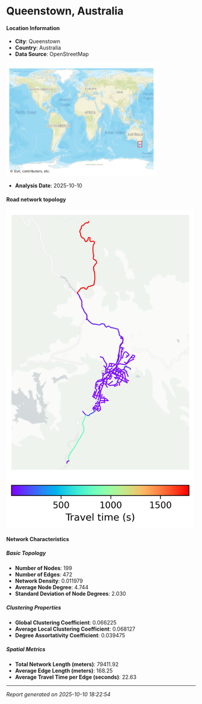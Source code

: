 # Queenstown, Australia

#### Location Information

- **City**: Queenstown
- **Country**: Australia
- **Data Source**: OpenStreetMap
<img src="Queenstown_location.png" alt="Queenstown Location Map" width="400" />

- **Analysis Date**: 2025-10-10

#### Road network topology

<img src="Queenstown_network_map.png" alt="Queenstown Road Network Map" width="500"/>

#### Network Characteristics

##### Basic Topology

- **Number of Nodes**: 199
- **Number of Edges**: 472
- **Network Density**: 0.011979
- **Average Node Degree**: 4.744
- **Standard Deviation of Node Degrees**: 2.030

##### Clustering Properties

- **Global Clustering Coefficient**: 0.066225
- **Average Local Clustering Coefficient**: 0.068127
- **Degree Assortativity Coefficient**: 0.039475

##### Spatial Metrics

- **Total Network Length (meters)**: 79411.92
- **Average Edge Length (meters)**: 168.25
- **Average Travel Time per Edge (seconds)**: 22.63

---
*Report generated on 2025-10-10 18:22:54*
